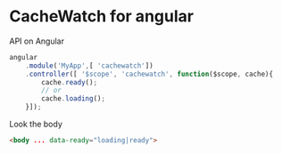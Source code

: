 # CacheWatch for angular

API on Angular

```javascript
angular
	.module('MyApp',[ 'cachewatch'])
	.controller([ '$scope', 'cachewatch', function($scope, cache){
		cache.ready();
		// or 
		cache.loading();
	}]);
```

Look the body 
```html
<body ... data-ready="loading|ready">

```
